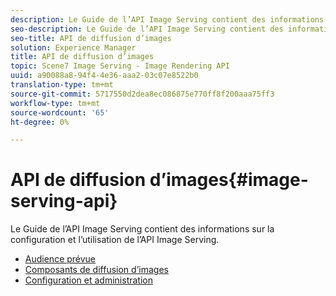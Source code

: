 ```yaml
---
description: Le Guide de l’API Image Serving contient des informations sur la configuration et l’utilisation de l’API Image Serving.
seo-description: Le Guide de l’API Image Serving contient des informations sur la configuration et l’utilisation de l’API Image Serving.
seo-title: API de diffusion d’images
solution: Experience Manager
title: API de diffusion d’images
topic: Scene7 Image Serving - Image Rendering API
uuid: a90088a8-94f4-4e36-aaa2-03c07e8522b0
translation-type: tm+mt
source-git-commit: 5717550d2dea8ec086875e770ff8f200aaa75ff3
workflow-type: tm+mt
source-wordcount: '65'
ht-degree: 0%

---
```



# API de diffusion d’images{#image-serving-api}

Le Guide de l’API Image Serving contient des informations sur la configuration et l’utilisation de l’API Image Serving.

* [Audience prévue](c-intended-audience.md)
* [Composants de diffusion d’images](r-components.md)
* [Configuration et administration](c-configuration-and-administration/c-configuration-and-administration.md)
